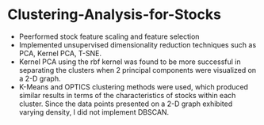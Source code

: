 # Clustering-Analysis-for-Stocks
- Peerformed stock feature scaling and feature selection
- Implemented unsupervised dimensionality reduction techniques such as PCA, Kernel PCA, T-SNE.
- Kernel PCA using the rbf kernel was found to be more successful in separating the clusters when 2 principal components were visualized on a 2-D graph.
- K-Means and OPTICS clustering methods were used, which produced similar results in terms of the characteristics of stocks within each cluster. Since the data points presented on a 2-D graph exhibited varying density, I did not implement DBSCAN.
